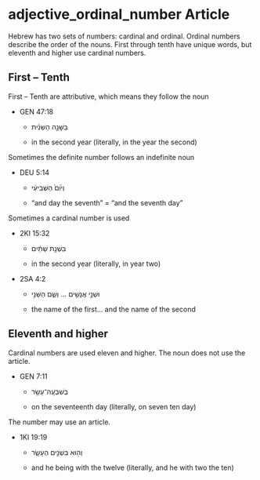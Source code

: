 # adjective_ordinal_number Article
Hebrew has two sets of numbers: cardinal and ordinal. Ordinal numbers describe the order of the nouns. First through tenth have unique words, but eleventh and higher use cardinal numbers.

## First – Tenth

First – Tenth are attributive, which means they follow the noun

* GEN 47:18

    * בַּשָּׁנָ֣ה הַשֵּׁנִ֗ית

    * in the second year (literally, in the year the second)

Sometimes the definite number follows an indefinite noun

* DEU 5:14 

    * וְי֙וֹם֙ הַשְּׁבִיעִ֔י
    
    * “and day the seventh” = “and the seventh day”

Sometimes a cardinal number is used

* 2KI 15:32

    * בִּשְׁנַ֣ת שְׁתַּ֔יִם
    
    * in the second year (literally, in year two)

* 2SA 4:2

    *  וּשְׁנֵ֣י אֲנָשִׁ֣ים        ...    וְשֵׁ֧ם הַשֵּׁנִ֣י
 
    * the name of the first… and the name of the second

## Eleventh and higher
Cardinal numbers are used eleven and higher. The noun does not use the article.

* GEN 7:11 

    * בְּשִׁבְעָֽה־עָשָׂ֥ר

    * on the seventeenth day (literally, on seven ten day)

The number may use an article.

* 1KI 19:19

    * וְה֖וּא בִּשְׁנֵ֣ים הֶעָשָׂ֑ר

    * and he being with the twelve (literally, and he with two the ten)
